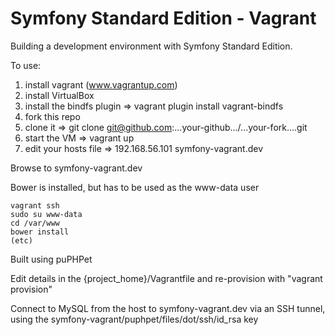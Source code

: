 Symfony Standard Edition - Vagrant
==================================

Building a development environment with Symfony Standard Edition.

To use:

 1. install vagrant (www.vagrantup.com)
 2. install VirtualBox
 3. install the bindfs plugin => vagrant plugin install vagrant-bindfs
 4. fork this repo
 5. clone it => git clone git@github.com:...your-github.../...your-fork....git
 6. start the VM => vagrant up
 7. edit your hosts file => 192.168.56.101  symfony-vagrant.dev

Browse to symfony-vagrant.dev

Bower is installed, but has to be used as the www-data user

    vagrant ssh
    sudo su www-data
    cd /var/www
    bower install
    (etc)

Built using puPHPet

Edit details in the {project_home}/Vagrantfile and re-provision with "vagrant provision"

Connect to MySQL from the host to symfony-vagrant.dev via an SSH tunnel, using the symfony-vagrant/puphpet/files/dot/ssh/id_rsa key